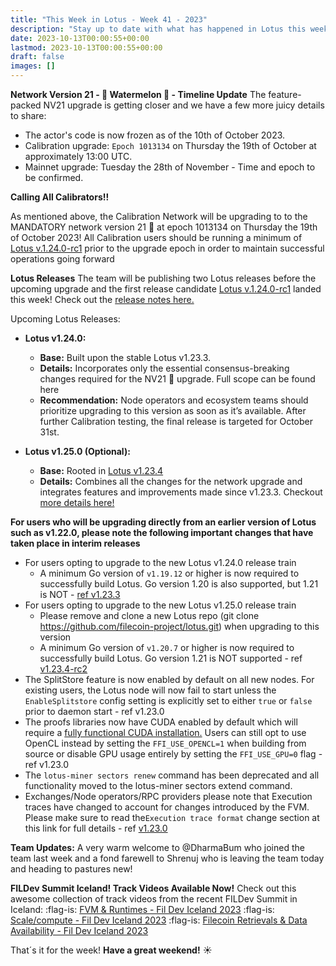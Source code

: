 ```yaml
---
title: "This Week in Lotus - Week 41 - 2023"
description: "Stay up to date with what has happened in Lotus this week"
date: 2023-10-13T00:00:55+00:00
lastmod: 2023-10-13T00:00:55+00:00
draft: false
images: []
---
```


**Network Version 21 -  :watermelon: Watermelon :watermelon: - Timeline Update**
The feature-packed NV21 upgrade is getting closer and we have a few more juicy details to share:
- The actor's code is now frozen as of the 10th of October 2023.
- Calibration upgrade: `Epoch 1013134` on Thursday the 19th of October at approximately 13:00 UTC.
- Mainnet upgrade: Tuesday the 28th of November - Time and epoch to be confirmed.

**Calling All Calibrators!!**

As mentioned above, the Calibration Network will be upgrading to to the MANDATORY network version 21 :watermelon: at epoch 1013134 on Thursday the 19th of October 2023! All Calibration users should be running a minimum of [Lotus v.1.24.0-rc1](https://github.com/filecoin-project/lotus/releases/tag/v1.24.0-rc1) prior to the upgrade epoch in order to maintain successful operations going forward

**Lotus Releases**
The team will be publishing two Lotus releases before the upcoming upgrade and the first release candidate [Lotus v.1.24.0-rc1](https://github.com/filecoin-project/lotus/releases/tag/v1.24.0-rc1) landed this week! Check out the [release notes here.](https://github.com/filecoin-project/lotus/releases/tag/v1.24.0-rc1)

Upcoming Lotus Releases:
- **Lotus v1.24.0:**
   - **Base:** Built upon the stable Lotus v1.23.3.
   - **Details:** Incorporates only the essential consensus-breaking changes required for the NV21 :watermelon: upgrade. Full scope can be found here
   - **Recommendation:** Node operators and ecosystem teams should prioritize upgrading to this version as soon as it’s available.
After further Calibration testing, the final release is targeted for October 31st.

- **Lotus v1.25.0 (Optional):**
   - **Base:** Rooted in [Lotus v1.23.4](https://github.com/filecoin-project/lotus/releases/tag/v1.23.4-rc2)
   - **Details:** Combines all the changes for the network upgrade and integrates features and improvements made since v1.23.3. Checkout [more details here!](https://github.com/filecoin-project/lotus/releases/tag/v1.23.4-rc2)

**For users who will be upgrading directly from an earlier version of Lotus such as v1.22.0, please note the following important changes that have taken place in interim releases**

- For users opting to upgrade to the new Lotus v1.24.0 release train
   - A minimum Go version of `v1.19.12` or higher is now required to successfully build Lotus. Go version 1.20 is also supported, but 1.21 is NOT - [ref v1.23.3](https://github.com/filecoin-project/lotus/releases/tag/v1.23.3)
- For users opting to upgrade to the new Lotus v1.25.0 release train
   - Please remove and clone a new Lotus repo (git clone https://github.com/filecoin-project/lotus.git) when upgrading to this version
   - A minimum Go version of `v1.20.7` or higher is now required to successfully build Lotus. Go version 1.21 is NOT supported - ref [v1.23.4-rc2](https://github.com/filecoin-project/lotus/releases/tag/v1.23.4-rc2)
-  The SplitStore feature is now enabled by default on all new nodes. For existing users, the Lotus node will now fail to start unless the `EnableSplitstore` config setting is explicitly set to either `true` or `false` prior to daemon start - ref v1.23.0
- The proofs libraries now have CUDA enabled by default which will require a [fully functional CUDA installation.](https://lotus.filecoin.io/tutorials/lotus-miner/cuda/) Users can still opt to use OpenCL instead by setting the `FFI_USE_OPENCL=1` when building from source or disable GPU usage entirely by setting the `FFI_USE_GPU=0` flag - ref v1.23.0
- The `lotus-miner sectors renew` command has been deprecated and all functionality moved to the lotus-miner sectors extend command.
- Exchanges/Node operators/RPC providers please note that Execution traces have changed to account for changes introduced by the FVM. Please make sure to read the`Execution trace format` change section at this link for full details - ref [v1.23.0](http://the%20splitstore%20feature%20is%20automatically%20activated%20on%20new%20nodes./)

**Team Updates:**
A very warm welcome to @DharmaBum who joined the team last week and a fond farewell to Shrenuj who is leaving the team today and heading to pastures new!

**FILDev Summit Iceland! Track Videos Available Now!**
Check out this awesome collection of track videos from the recent FILDev Summit in Iceland:
:flag-is: [FVM & Runtimes - Fil Dev Iceland 2023](https://www.youtube.com/playlist?list=PL_0VrY55uV18dPU0KZg54WY_-n5MdR5oh)
:flag-is: [Scale/compute - Fil Dev Iceland 2023](https://www.youtube.com/playlist?list=PL_0VrY55uV1_fvHJifxAnFrTuk57gHfHD)
:flag-is: [Filecoin Retrievals & Data Availability - Fil Dev Iceland 2023](https://www.youtube.com/playlist?list=PL_0VrY55uV1_YBBxt5rCooKSpSK4twObN)

That´s it for the week! **Have a great weekend!** :sunny: